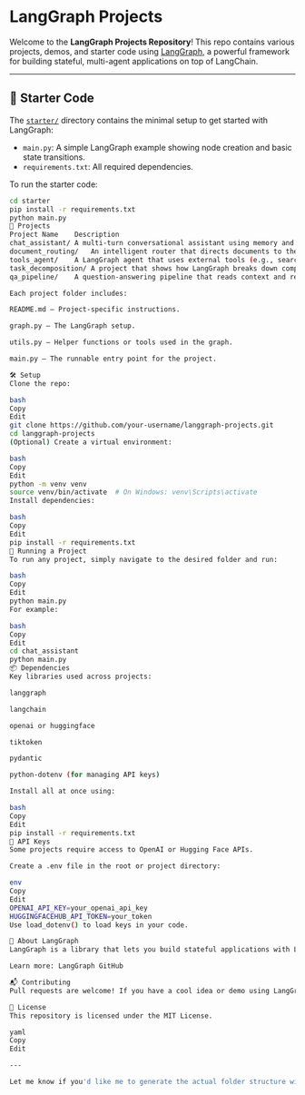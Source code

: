 # LangGraph Projects

Welcome to the **LangGraph Projects Repository**! This repo contains various projects, demos, and starter code using [LangGraph](https://github.com/langchain-ai/langgraph), a powerful framework for building stateful, multi-agent applications on top of LangChain.

---

## 🔰 Starter Code

The [`starter/`](starter/) directory contains the minimal setup to get started with LangGraph:

- `main.py`: A simple LangGraph example showing node creation and basic state transitions.
- `requirements.txt`: All required dependencies.

To run the starter code:

```bash
cd starter
pip install -r requirements.txt
python main.py
📁 Projects
Project Name	Description
chat_assistant/	A multi-turn conversational assistant using memory and multiple agents.
document_routing/	An intelligent router that directs documents to the right agent based on type.
tools_agent/	A LangGraph agent that uses external tools (e.g., search, calculator) within a graph.
task_decomposition/	A project that shows how LangGraph breaks down complex tasks into subtasks with agents.
qa_pipeline/	A question-answering pipeline that reads context and returns refined answers.

Each project folder includes:

README.md – Project-specific instructions.

graph.py – The LangGraph setup.

utils.py – Helper functions or tools used in the graph.

main.py – The runnable entry point for the project.

🛠️ Setup
Clone the repo:

bash
Copy
Edit
git clone https://github.com/your-username/langgraph-projects.git
cd langgraph-projects
(Optional) Create a virtual environment:

bash
Copy
Edit
python -m venv venv
source venv/bin/activate  # On Windows: venv\Scripts\activate
Install dependencies:

bash
Copy
Edit
pip install -r requirements.txt
🚀 Running a Project
To run any project, simply navigate to the desired folder and run:

bash
Copy
Edit
python main.py
For example:

bash
Copy
Edit
cd chat_assistant
python main.py
📦 Dependencies
Key libraries used across projects:

langgraph

langchain

openai or huggingface

tiktoken

pydantic

python-dotenv (for managing API keys)

Install all at once using:

bash
Copy
Edit
pip install -r requirements.txt
🔐 API Keys
Some projects require access to OpenAI or Hugging Face APIs.

Create a .env file in the root or project directory:

env
Copy
Edit
OPENAI_API_KEY=your_openai_api_key
HUGGINGFACEHUB_API_TOKEN=your_token
Use load_dotenv() to load keys in your code.

🧠 About LangGraph
LangGraph is a library that lets you build stateful applications with LLMs as graphs. It supports conditional logic, memory, tool usage, and agent collaboration.

Learn more: LangGraph GitHub

📬 Contributing
Pull requests are welcome! If you have a cool idea or demo using LangGraph, feel free to contribute.

📄 License
This repository is licensed under the MIT License.

yaml
Copy
Edit

---

Let me know if you'd like me to generate the actual folder structure with code stubs too!
